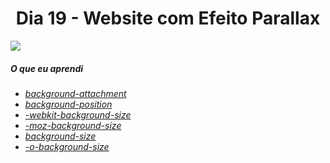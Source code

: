 
<h1 align= "center">
 Dia 19 - Website com Efeito Parallax <a name="id18"></a>
</h1>

 ![](https://lh3.googleusercontent.com/pw/ACtC-3fmJ5b_ikMCJIDCmrCzjm9HMifCcFI3ZsyuVLuwUNUbaR7diKfIlK_uBU2ETnsIL_yLEd1P3Ej-2pgu-9Opckj8LAe7SOba1lKNfihwfVzB074uRufTF9gpDms5qGbdSU30kPvXQDQalaBcS3F5MHX9=w1606-h903-no?authuser=0)

 ##### O que eu aprendi
* *[background-attachment](https://www.w3schools.com/cssref/pr_background-attachment.asp)*
* *[background-position](https://www.w3schools.com/cssref/pr_background-position.asp)*
* *[-webkit-background-size](https://www.w3schools.com/cssref/css3_pr_background-size.asp)*
* *[-moz-background-size](https://www.w3schools.com/cssref/css3_pr_background-size.asp)*
* *[background-size](https://www.w3schools.com/cssref/css3_pr_background-size.asp)*
* *[-o-background-size](https://www.w3schools.com/cssref/css3_pr_background-size.asp)*






